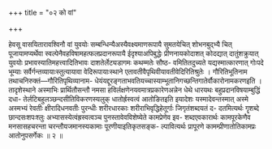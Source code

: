 +++
title = "०२ को वां"

+++

हेवसू वासयितारावश्विनौ वां युवयोः सम्बन्धिन्यैअस्यैवक्ष्यमाणरूपायै सुमतयेचित् शोभनबुद्भ्यै चित् पूजायामप्यर्थेवा स्वल्पेनैवहविषामहत्फलप्रदानरूपायै ईदृश्याअपिबुद्धेः प्रीणनायकोदाशत् कोदद्यात् दातुंशक्रुयात् युवयोः प्रभावस्यातिमहत्त्वादितिभावः दाशतेर्लेट्यडागमः कथम्मतेः सौष्ठ- वमितितदुच्यते यद्यस्मात्कारणात् गोःपदे भूम्याः सर्वैर्गन्तव्यायाःस्तुत्यायावा वेदिरूपायाःस्थाने एतावतीवैपृथिवीयावतीवेदिरितिश्रुतेः । गौरितिभूतिनाम तथाचनिरुक्तं—गौरितिपृथिव्यानाम- धेयंयद्दूरङ्गताभवतियच्चास्याम्भूतानिगच्छन्तिगातेर्वौकारोनामकरणइति । तादृशेस्थाने अस्माभिः प्रार्थितौसन्तौ नमसा हविर्लक्षणेनयवमात्रप्रकारेणअन्नेन धेथे धारयथः बहुप्रदानविषयाम्बुद्धिं दधा- तेर्लटिबहुलञ्छन्दसीतिविकरणस्यलुक् धातोर्ह्रस्वत्वं आतोङितइति इयादेशः यस्मादेवन्तस्मात् अस्मे अस्मभ्यं रेवतीः क्षीरादिधनवतीः पुरन्धीः शरीरधारकाः शरीराभिवृद्धिहेतूर्गाः जिगृतंशब्दयतं द- दतमित्यर्थः गॄशब्दे छान्दसःशपःश्लुः अभ्यासस्येत्वंह्रस्वत्वञ्च पुनस्तावेवविशेष्येते कामप्रेणेव इव- शब्दएवकारार्थः कामपूरकेणैव मनसासहचरन्ता चरन्तौयजमानस्यकामाः पूरणीयाइतिकृतसङ्क- ल्पावित्यर्थः प्रापूरणे कामम्प्रीणातोतिकामप्रः आतोनुपसर्गेकः ॥ २ ॥